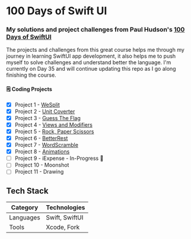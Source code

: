 # 100 Days of Swift UI

### My solutions and project challenges from Paul Hudson's [100 Days of SwiftUI](https://www.hackingwithswift.com/100/swiftui)

The projects and challenges from this great course helps me through my journey in learning SwiftUI app development, it also helps me to push myself to solve challenges and understand better the language. I'm currently on Day 35 and will continue updating this repo as I go along finishing the course.

#### :spiral_notepad: Coding Projects
- [x] Project 1 - [WeSplit](https://github.com/binoooh/100DaysOfSwiftUI/blob/main/WeSplit)
- [x] Project 2 - [Unit Coverter](https://github.com/binoooh/100DaysOfSwiftUI/blob/main/UnitConverter)
- [x] Project 3 - [Guess The Flag](https://github.com/binoooh/100DaysOfSwiftUI/blob/main/GuessTheFlag)
- [x] Project 4 - [Views and Modifiers](https://github.com/binoooh/100DaysOfSwiftUI/blob/main/ViewsAndModifiers)
- [x] Project 5 - [Rock, Paper Scissors](https://github.com/binoooh/100DaysOfSwiftUI/blob/main/RockPaperScissors)
- [x] Project 6 - [BetterRest](https://github.com/binoooh/100DaysOfSwiftUI/blob/main/BetterRest)
- [x] Project 7 - [WordScramble](https://github.com/binoooh/100DaysOfSwiftUI/blob/main/WordScramble)
- [x] Project 8 - [Animations](https://github.com/binoooh/100DaysOfSwiftUI/blob/main/Animations)
- [ ] Project 9 - iExpense - In-Progress :bricks:
- [ ] Project 10 - Moonshot
- [ ] Project 11 - Drawing

## Tech Stack
| Category    | Technologies                     |
|-------------|----------------------------------|
| Languages   | Swift, SwiftUI                   |
| Tools       | Xcode, Fork                      |
